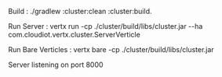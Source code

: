 
Build : ./gradlew :cluster:clean :cluster:build. 

Run Server : vertx run -cp ./cluster/build/libs/cluster.jar --ha com.cloudiot.vertx.cluster.ServerVerticle

Run Bare Verticles : vertx bare -cp ./cluster/build/libs/cluster.jar

Server listening on port 8000
